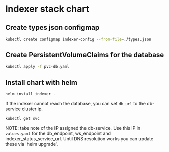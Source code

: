 # Indexer stack chart

## Create types json configmap

```sh
kubectl create configmap indexer-config --from-file=./types.json
```

## Create PersistentVolumeClaims for the database

```sh
kubectl apply -f pvc-db.yaml
```

## Install chart with helm

```sh
helm install indexer .
```

If the indexer cannot reach the database, you can set `db_url` to the db-service cluster ip.

```sh
kubectl get svc
```

NOTE: take note of the IP assigned the db-service. Use this IP in `values.yaml` for the db_endpoint, ws_endpoint and indexer_status_service_url. Until DNS resolution works you can update these via 'helm upgrade'.
